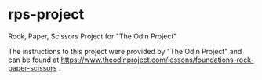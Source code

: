 # rps-project
Rock, Paper, Scissors Project for "The Odin Project"

The instructions to this project were provided by "The Odin Project" and can be found at https://www.theodinproject.com/lessons/foundations-rock-paper-scissors .

